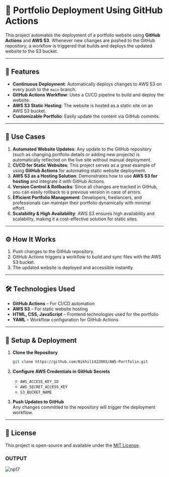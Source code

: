 # 🚀 Portfolio Deployment Using GitHub Actions

This project automates the deployment of a portfolio website using **GitHub Actions** and **AWS S3**. Whenever new changes are pushed to the GitHub repository, a workflow is triggered that builds and deploys the updated website to the S3 bucket.

---

## 📌 Features
- **Continuous Deployment**: Automatically deploys changes to AWS S3 on every push to the `main` branch.
- **GitHub Actions Workflow**: Uses a CI/CD pipeline to build and deploy the website.
- **AWS S3 Static Hosting**: The website is hosted as a static site on an AWS S3 bucket.
- **Customizable Portfolio**: Easily update the content via GitHub commits.

---

## 🎯 Use Cases

1. **Automated Website Updates**: Any update to the GitHub repository (such as changing portfolio details or adding new projects) is automatically reflected on the live site without manual deployment.
2. **CI/CD for Static Websites**: This project serves as a great example of using **GitHub Actions** for automating static website deployment.
3. **AWS S3 as a Hosting Solution**: Demonstrates how to use **AWS S3 for hosting** and integrate it with GitHub Actions.
4. **Version Control & Rollbacks**: Since all changes are tracked in GitHub, you can easily rollback to a previous version in case of errors.
5. **Efficient Portfolio Management**: Developers, freelancers, and professionals can maintain their portfolio dynamically with minimal effort.
6. **Scalability & High Availability**: AWS S3 ensures high availability and scalability, making it a cost-effective solution for static sites.

---

## ⚙️ How It Works

1. Push changes to the GitHub repository.
2. GitHub Actions triggers a workflow to build and sync files with the AWS S3 bucket.
3. The updated website is deployed and accessible instantly.

---

## 🛠 Technologies Used

- **GitHub Actions** – For CI/CD automation
- **AWS S3** – For static website hosting
- **HTML, CSS, JavaScript** – Frontend technologies used for the portfolio
- **YAML** – Workflow configuration for GitHub Actions

---

## 🚀 Setup & Deployment

1. **Clone the Repository**  
   ```bash
   git clone https://github.com/Nikhil1422003/AWS-Portfolio.git
   ```

2. **Configure AWS Credentials in GitHub Secrets**
   - `AWS_ACCESS_KEY_ID`
   - `AWS_SECRET_ACCESS_KEY`
   - `S3_BUCKET_NAME`

3. **Push Updates to GitHub**  
   Any changes committed to the repository will trigger the deployment workflow.

---

## 📜 License  
This project is open-source and available under the [MIT License](LICENSE).

### OUTPUT

![np17](https://github.com/user-attachments/assets/79086fc8-fe55-44fe-90c3-6855e4346223)

